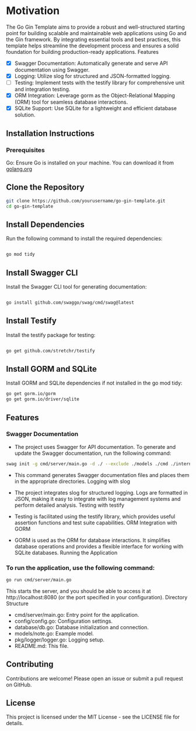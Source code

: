 # Motivation

The Go Gin Template aims to provide a robust and well-structured starting point for building scalable and maintainable web applications using Go and the Gin framework. By integrating essential tools and best practices, this template helps streamline the development process and ensures a solid foundation for building production-ready applications.
Features

- [x] Swagger Documentation: Automatically generate and serve API documentation using Swagger.
- [x] Logging: Utilize slog for structured and JSON-formatted logging.
- [ ] Testing: Implement tests with the testify library for comprehensive unit and integration testing.
- [x] ORM Integration: Leverage gorm as the Object-Relational Mapping (ORM) tool for seamless database interactions.
- [x] SQLite Support: Use SQLite for a lightweight and efficient database solution.

## Installation Instructions
### Prerequisites

Go: Ensure Go is installed on your machine. You can download it from [golang.org](https://go.dev/)

## Clone the Repository
```bash
git clone https://github.com/yourusername/go-gin-template.git
cd go-gin-template
```

## Install Dependencies

Run the following command to install the required dependencies:

```bash

go mod tidy
```

## Install Swagger CLI

Install the Swagger CLI tool for generating documentation:

```bash

go install github.com/swaggo/swag/cmd/swag@latest
```

## Install Testify

Install the testify package for testing:

```bash

go get github.com/stretchr/testify
```

## Install GORM and SQLite

Install GORM and SQLite dependencies if not installed in the go mod tidy:

```bash
go get gorm.io/gorm
go get gorm.io/driver/sqlite
```

## Features
### Swagger Documentation

- The project uses Swagger for API documentation. To generate and update the Swagger documentation, run the following command:

```bash
swag init -g cmd/server/main.go -d ./ --exclude ./models ./cmd ./internals ./config ./database ./routes ./pkg
```

- This command generates Swagger documentation files and places them in the appropriate directories.
Logging with slog

- The project integrates slog for structured logging. Logs are formatted in JSON, making it easy to integrate with log management systems and perform detailed analysis.
Testing with testify

- Testing is facilitated using the testify library, which provides useful assertion functions and test suite capabilities.
ORM Integration with GORM

- GORM is used as the ORM for database interactions. It simplifies database operations and provides a flexible interface for working with SQLite databases.
Running the Application

### To run the application, use the following command:

```bash
go run cmd/server/main.go
```

This starts the server, and you should be able to access it at http://localhost:8080 (or the port specified in your configuration).
Directory Structure

- cmd/server/main.go: Entry point for the application.
- config/config.go: Configuration settings.
- database/db.go: Database initialization and connection.
- models/note.go: Example model.
- pkg/logger/logger.go: Logging setup.
- README.md: This file.

## Contributing
Contributions are welcome! Please open an issue or submit a pull request on GitHub.

## License
This project is licensed under the MIT License - see the LICENSE file for details.
